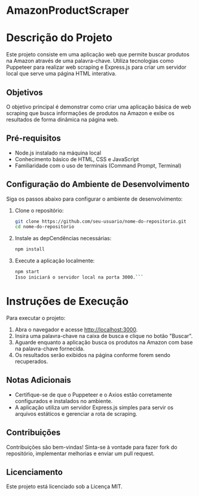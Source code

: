 # AmazonProductScraper
# Descrição do Projeto
Este projeto consiste em uma aplicação web que permite buscar produtos na Amazon através de uma palavra-chave. Utiliza tecnologias como Puppeteer para realizar web scraping e Express.js para criar um servidor local que serve uma página HTML interativa.

## Objetivos
O objetivo principal é demonstrar como criar uma aplicação básica de web scraping que busca informações de produtos na Amazon e exibe os resultados de forma dinâmica na página web.

## Pré-requisitos
- Node.js instalado na máquina local
- Conhecimento básico de HTML, CSS e JavaScript
- Familiaridade com o uso de terminais (Command Prompt, Terminal)

## Configuração do Ambiente de Desenvolvimento
Siga os passos abaixo para configurar o ambiente de desenvolvimento:
1. Clone o repositório:
   ```bash
   git clone https://github.com/seu-usuario/nome-do-repositorio.git
   cd nome-do-repositorio 
2.	Instale as depCendências necessárias:
      ```bash
    npm install
3.	Execute a aplicação localmente:
     ```bash
     npm start
     Isso iniciará o servidor local na porta 3000.```

# Instruções de Execução
Para executar o projeto:

1. Abra o navegador e acesse [http://localhost:3000](http://localhost:3000).
2. Insira uma palavra-chave na caixa de busca e clique no botão "Buscar".
3. Aguarde enquanto a aplicação busca os produtos na Amazon com base na palavra-chave fornecida.
4. Os resultados serão exibidos na página conforme forem sendo recuperados.

## Notas Adicionais
- Certifique-se de que o Puppeteer e o Axios estão corretamente configurados e instalados no ambiente.
- A aplicação utiliza um servidor Express.js simples para servir os arquivos estáticos e gerenciar a rota de scraping.

## Contribuições
Contribuições são bem-vindas! Sinta-se à vontade para fazer fork do repositório, implementar melhorias e enviar um pull request.

## Licenciamento
Este projeto está licenciado sob a Licença MIT.


